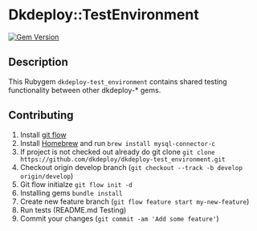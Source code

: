 # Dkdeploy::TestEnvironment

[![Gem Version](https://badge.fury.io/rb/dkdeploy-test_environment.svg)](https://badge.fury.io/rb/dkdeploy-test_environment)

## Description

This Rubygem `dkdeploy-test_environment` contains shared testing functionality between other dkdeploy-* gems.

## Contributing

1. Install [git flow](https://github.com/nvie/gitflow)
2. Install [Homebrew](http://brew.sh/) and run `brew install mysql-connector-c`
3. If project is not checked out already do git clone `git clone https://github.com/dkdeploy/dkdeploy-test_environment.git`
4. Checkout origin develop branch (`git checkout --track -b develop origin/develop`)
5. Git flow initialze `git flow init -d`
6. Installing gems `bundle install`
7. Create new feature branch (`git flow feature start my-new-feature`)
8. Run tests (README.md Testing)
9. Commit your changes (`git commit -am 'Add some feature'`)
